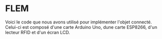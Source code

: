 # FLEM
Voici le code que nous avons utilisé pour implémenter l'objet connecté. Celui-ci est composé d'une carte Arduino Uno, dune carte ESP8266, d'un lecteur RFID et d'un écran LCD.
